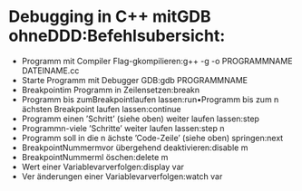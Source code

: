 # Debugging in C++ mitGDB ohneDDD:Befehlsubersicht: #

 - Programm mit Compiler Flag-gkompilieren:g++ -g -o PROGRAMMNAME DATEINAME.cc
 - Starte Programm mit Debugger GDB:gdb PROGRAMMNAME
 - Breakpointim Programm in Zeilensetzen:breakn
 - Programm bis zumBreakpointlaufen lassen:run•Programm bis zum n ̈achsten Breakpoint laufen lassen:continue
 - Programm einen ’Schritt’ (siehe oben) weiter laufen lassen:step
 - Programmn-viele ’Schritte’ weiter laufen lassen:step n
 - Programm soll in die n ̈achste ’Code-Zeile’ (siehe oben) springen:next
 - BreakpointNummermvor ̈ubergehend deaktivieren:disable m
 - BreakpointNummerml ̈oschen:delete m
 - Wert einer Variablevarverfolgen:display var
 - Ver ̈anderungen einer Variablevarverfolgen:watch var
